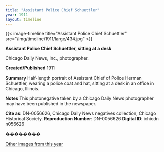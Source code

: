 ```yaml
---
title: "Assistant Police Chief Schuettler"
year: 1911
layout: timeline
---
```


{{< image-timeline title="Assistant Police Chief Schuettler" src="/img/timeline/1911/large/434.jpg" >}}


__**Assistant Police Chief Schuettler, sitting at a desk**__

Chicago Daily News, Inc., photographer.

**Created/Published**
1911

**Summary**
Half-length portrait of Assistant Chief of Police Herman Schuettler, wearing a police coat and hat, sitting at a desk in an office in Chicago, Illinois.

**Notes**
This photonegative taken by a Chicago Daily News photographer may have been published in the newspaper.

__Cite as__: DN-0056626, Chicago Daily News negatives collection, Chicago Historical Society.
__Reproduction Number__: DN-0056626
__Digital ID__: ichicdn n056626

��������  

[Other images from this year](/historical/timeline/1911)